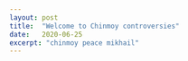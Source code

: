 ```yaml
---
layout: post
title:  "Welcome to Chinmoy controversies"
date:   2020-06-25
excerpt: "chinmoy peace mikhail"
---
```

